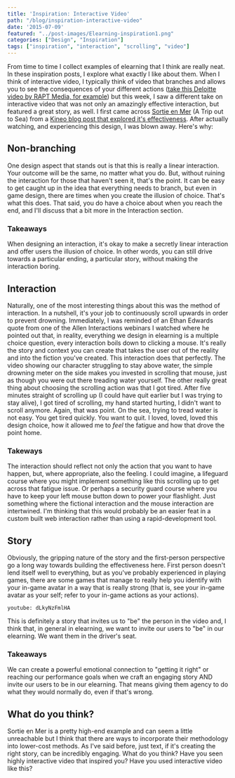 ```yaml
---
title: 'Inspiration: Interactive Video'
path: "/blog/inspiration-interactive-video"
date: '2015-07-09'
featured: "../post-images/Elearning-inspiration1.png"
categories: ["Design", "Inspiration"]
tags: ["inspiration", "interaction", "scrolling", "video"]
---
```


From time to time I collect examples of elearning that I think are really neat. In these inspiration posts, I explore what exactly I like about them. When I think of interactive video, I typically think of video that branches and allows you to see the consequences of your different actions ([take this Deloitte video by RAPT Media, for example](/blog/stuff-i-like-will-you-fit-into-deloitte/)) but this week, I saw a different take on interactive video that was not only an amazingly effective interaction, but featured a great story, as well. I first came across [Sortie en Mer](http://www.sortieenmer.com/) (A Trip out to Sea) from a [Kineo blog post that explored it's effectiveness](http://www.kineo.com/blog/elearning/could-you-shock-your-learners-with-interactive-video?utm_content=bufferb7cce&utm_medium=social&utm_source=twitter.com&utm_campaign=buffer). After actually watching, and experiencing this design, I was blown away. Here's why:

## Non-branching

One design aspect that stands out is that this is really a linear interaction. Your outcome will be the same, no matter what you do. But, without ruining the interaction for those that haven't seen it, that's the point. It can be easy to get caught up in the idea that everything needs to branch, but even in game design, there are times when you create the illusion of choice. That's what this does. That said, you do have a choice about when you reach the end, and I'll discuss that a bit more in the Interaction section.

### Takeaways

When designing an interaction, it's okay to make a secretly linear interaction and offer users the illusion of choice. In other words, you can still drive towards a particular ending, a particular story, without making the interaction boring.

## Interaction

Naturally, one of the most interesting things about this was the method of interaction. In a nutshell, it's your job to continuously scroll upwards in order to prevent drowning. Immediately, I was reminded of an Ethan Edwards quote from one of the Allen Interactions webinars I watched where he pointed out that, in reality, everything we design in elearning is a multiple choice question, every interaction boils down to clicking a mouse. It's really the story and context you can create that takes the user out of the reality and into the fiction you've created. This interaction does that perfectly. The video showing our character struggling to stay above water, the simple drowning meter on the side makes you invested in scrolling that mouse, just as though you were out there treading water yourself. The other really great thing about choosing the scrolling action was that I got tired. After five minutes straight of scrolling up (I could have quit earlier but I was trying to stay alive), I got tired of scrolling, my hand started hurting, I didn't want to scroll anymore. Again, that was point. On the sea, trying to tread water is not easy. You get tired quickly. You want to quit. I loved, loved, loved this design choice, how it allowed me to _feel_ the fatigue and how that drove the point home.

### Takeways

The interaction should reflect not only the action that you want to have happen, but, where appropriate, also the feeling. I could imagine, a lifeguard course where you might implement something like this scrolling up to get across that fatigue issue. Or perhaps a security guard course where you have to keep your left mouse button down to power your flashlight. Just something where the fictional interaction and the mouse interaction are intertwined. I'm thinking that this would probably be an easier feat in a custom built web interaction rather than using a rapid-development tool.

## Story

Obviously, the gripping nature of the story and the first-person perspective go a long way towards building the effectiveness here. First person doesn't lend itself well to everything, but as you've probably experienced in playing games, there are some games that manage to really help you identify with your in-game avatar in a way that is really strong (that is, see your in-game avatar as your self; refer to your in-game actions as your actions).

`youtube: dLkyNzFmlHA`

This is definitely a story that invites us to "be" the person in the video and, I think that, in general in elearning, we want to invite our users to "be" in our elearning. We want them in the driver's seat.

### Takeaways

We can create a powerful emotional connection to "getting it right" or reaching our performance goals when we craft an engaging story AND invite our users to be in our elearning. That means giving them agency to do what they would normally do, even if that's wrong.

## What do you think?

Sortie en Mer is a pretty high-end example and can seem a little unreachable but I think that there are ways to incorporate their methodology into lower-cost methods. As I've said before, just text, if it's creating the right story, can be incredibly engaging. What do you think? Have you seen highly interactive video that inspired you? Have you used interactive video like this?

